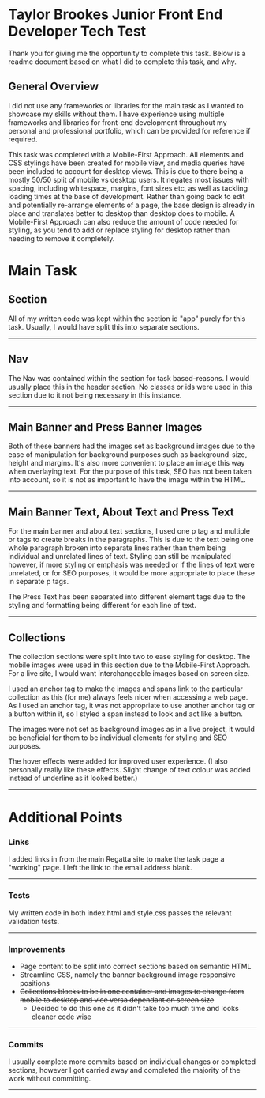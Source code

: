 # Taylor Brookes Junior Front End Developer Tech Test

Thank you for giving me the opportunity to complete this task. Below is a readme document based on what I did to complete this task, and why.

## General Overview

I did not use any frameworks or libraries for the main task as I wanted to showcase my skills without them. I have experience using multiple frameworks and libraries for front-end development throughout my personal and professional portfolio, which can be provided for reference if required.

This task was completed with a Mobile-First Approach. All elements and CSS stylings have been created for mobile view, and media queries have been included to account for desktop views. This is due to there being a mostly 50/50 split of mobile vs desktop users. It negates most issues with spacing, including whitespace, margins, font sizes etc, as well as tackling loading times at the base of development. Rather than going back to edit and potentially re-arrange elements of a page, the base design is already in place and translates better to desktop than desktop does to mobile. A Mobile-First Approach can also reduce the amount of code needed for styling, as you tend to add or replace styling for desktop rather than needing to remove it completely.

# Main Task

## Section

All of my written code was kept within the section id "app" purely for this task. Usually, I would have split this into separate sections.

---

## Nav

The Nav was contained within the section for task based-reasons. I would usually place this in the header section. No classes or ids were used in this section due to it not being necessary in this instance.

---

## Main Banner and Press Banner Images

Both of these banners had the images set as background images due to the ease of manipulation for background purposes such as background-size, height and margins. It's also more convenient to place an image this way when overlaying text.
For the purpose of this task, SEO has not been taken into account, so it is not as important to have the image within the HTML.

---

## Main Banner Text, About Text and Press Text

For the main banner and about text sections, I used one p tag and multiple br tags to create breaks in the paragraphs. This is due to the text being one whole paragraph broken into separate lines rather than them being individual and unrelated lines of text. Styling can still be manipulated however, if more styling or emphasis was needed or if the lines of text were unrelated, or for SEO purposes, it would be more appropriate to place these in separate p tags.

The Press Text has been separated into different element tags due to the styling and formatting being different for each line of text.

---

## Collections

The collection sections were split into two to ease styling for desktop. The mobile images were used in this section due to the Mobile-First Approach. For a live site, I would want interchangeable images based on screen size.

I used an anchor tag to make the images and spans link to the particular collection as this (for me) always feels nicer when accessing a web page. As I used an anchor tag, it was not appropriate to use another anchor tag or a button within it, so I styled a span instead to look and act like a button.

The images were not set as background images as in a live project, it would be beneficial for them to be individual elements for styling and SEO purposes.

The hover effects were added for improved user experience. (I also personally really like these effects. Slight change of text colour was added instead of underline as it looked better.)

---

# Additional Points

### Links

I added links in from the main Regatta site to make the task page a "working" page. I left the link to the email address blank.

---

### Tests

My written code in both index.html and style.css passes the relevant validation tests. 

---

### Improvements

- Page content to be split into correct sections based on semantic HTML
- Streamline CSS, namely the banner background image responsive positions
- ~~Collections blocks to be in one container and images to change from mobile to desktop and vice versa dependant on screen size~~ 
    - Decided to do this one as it didn't take too much time and looks cleaner code wise

---

### Commits

I usually complete more commits based on individual changes or completed sections, however I got carried away and completed the majority of the work without committing. 

---